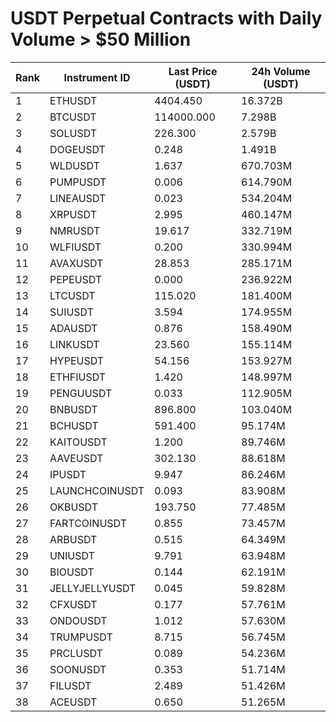 # USDT Perpetual Contracts with Daily Volume > $50 Million

| Rank | Instrument ID | Last Price (USDT) | 24h Volume (USDT) |
|------|---------------|-------------------|-------------------|
| 1 | ETHUSDT | 4404.450 | 16.372B |
| 2 | BTCUSDT | 114000.000 | 7.298B |
| 3 | SOLUSDT | 226.300 | 2.579B |
| 4 | DOGEUSDT | 0.248 | 1.491B |
| 5 | WLDUSDT | 1.637 | 670.703M |
| 6 | PUMPUSDT | 0.006 | 614.790M |
| 7 | LINEAUSDT | 0.023 | 534.204M |
| 8 | XRPUSDT | 2.995 | 460.147M |
| 9 | NMRUSDT | 19.617 | 332.719M |
| 10 | WLFIUSDT | 0.200 | 330.994M |
| 11 | AVAXUSDT | 28.853 | 285.171M |
| 12 | PEPEUSDT | 0.000 | 236.922M |
| 13 | LTCUSDT | 115.020 | 181.400M |
| 14 | SUIUSDT | 3.594 | 174.955M |
| 15 | ADAUSDT | 0.876 | 158.490M |
| 16 | LINKUSDT | 23.560 | 155.114M |
| 17 | HYPEUSDT | 54.156 | 153.927M |
| 18 | ETHFIUSDT | 1.420 | 148.997M |
| 19 | PENGUUSDT | 0.033 | 112.905M |
| 20 | BNBUSDT | 896.800 | 103.040M |
| 21 | BCHUSDT | 591.400 | 95.174M |
| 22 | KAITOUSDT | 1.200 | 89.746M |
| 23 | AAVEUSDT | 302.130 | 88.618M |
| 24 | IPUSDT | 9.947 | 86.246M |
| 25 | LAUNCHCOINUSDT | 0.093 | 83.908M |
| 26 | OKBUSDT | 193.750 | 77.485M |
| 27 | FARTCOINUSDT | 0.855 | 73.457M |
| 28 | ARBUSDT | 0.515 | 64.349M |
| 29 | UNIUSDT | 9.791 | 63.948M |
| 30 | BIOUSDT | 0.144 | 62.191M |
| 31 | JELLYJELLYUSDT | 0.045 | 59.828M |
| 32 | CFXUSDT | 0.177 | 57.761M |
| 33 | ONDOUSDT | 1.012 | 57.630M |
| 34 | TRUMPUSDT | 8.715 | 56.745M |
| 35 | PRCLUSDT | 0.089 | 54.236M |
| 36 | SOONUSDT | 0.353 | 51.714M |
| 37 | FILUSDT | 2.489 | 51.426M |
| 38 | ACEUSDT | 0.650 | 51.265M |
